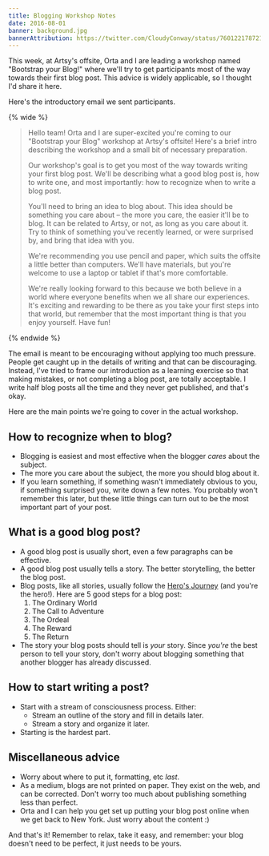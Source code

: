 ```yaml
---
title: Blogging Workshop Notes
date: 2016-08-01
banner: background.jpg
bannerAttribution: https://twitter.com/CloudyConway/status/760122178721484800
---
```


This week, at Artsy's offsite, Orta and I are leading a workshop named "Bootstrap your Blog!" where we'll try to get participants most of the way towards their first blog post. This advice is widely applicable, so I thought I'd share it here.

Here's the introductory email we sent participants.

{% wide %}

> Hello team! Orta and I are super-excited you're coming to our "Bootstrap your Blog" workshop at Artsy's offsite! Here's a brief intro describing the workshop and a small bit of necessary preparation.
>
> Our workshop's goal is to get you most of the way towards writing your first blog post. We'll be describing what a good blog post is, how to write one, and most importantly: how to recognize when to write a blog post.
>
> You'll need to bring an idea to blog about. This idea should be something you care about – the more you care, the easier it'll be to blog. It can be related to Artsy, or not, as long as you care about it. Try to think of something you've recently learned, or were surprised by, and bring that idea with you.
>
> We're recommending you use pencil and paper, which suits the offsite a little better than computers. We'll have materials, but you're welcome to use a laptop or tablet if that's more comfortable.
>
> We're really looking forward to this because we both believe in a world where everyone benefits when we all share our experiences. It's exciting and rewarding to be there as you take your first steps into that world, but remember that the most important thing is that you enjoy yourself. Have fun!

{% endwide %}

The email is meant to be encouraging without applying too much pressure. People get caught up in the details of writing and that can be discouraging. Instead, I've tried to frame our introduction as a learning exercise so that making mistakes, or not completing a blog post, are totally acceptable. I write half blog posts all the time and they never get published, and that's okay.

Here are the main points we're going to cover in the actual workshop.

## How to recognize when to blog?

- Blogging is easiest and most effective when the blogger _cares_ about the subject.
- The more you care about the subject, the more you should blog about it.
- If you learn something, if something wasn't immediately obvious to you, if something surprised you, write down a few notes. You probably won't remember this later, but these little things can turn out to be the most important part of your post.

## What is a good blog post?

- A good blog post is usually short, even a few paragraphs can be effective.
- A good blog post usually tells a story. The better storytelling, the better the blog post.
- Blog posts, like all stories, usually follow the [Hero's Journey](https://en.wikipedia.org/wiki/Hero%27s_journey) (and you're the hero!). Here are 5 good steps for a blog post:
  1.  The Ordinary World
  2.  The Call to Adventure
  3.  The Ordeal
  4.  The Reward
  5.  The Return
- The story your blog posts should tell is _your_ story. Since _you're_ the best person to tell your story, don't worry about blogging something that another blogger has already discussed.

## How to start writing a post?

- Start with a stream of consciousness process. Either:
  - Stream an outline of the story and fill in details later.
  - Stream a story and organize it later.
- Starting is the hardest part.

## Miscellaneous advice

- Worry about where to put it, formatting, etc _last_.
- As a medium, blogs are not printed on paper. They exist on the web, and can be corrected. Don't worry too much about publishing something less than perfect.
- Orta and I can help you get set up putting your blog post online when we get back to New York. Just worry about the content :)

And that's it! Remember to relax, take it easy, and remember: your blog doesn't need to be perfect, it just needs to be yours.
